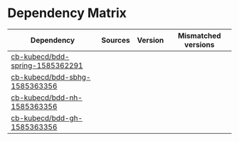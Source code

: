# Dependency Matrix

Dependency | Sources | Version | Mismatched versions
---------- | ------- | ------- | -------------------
[cb-kubecd/bdd-spring-1585362291](https://github.com/cb-kubecd/bdd-spring-1585362291.git) |  | []() | 
[cb-kubecd/bdd-sbhg-1585363356](https://github.com/cb-kubecd/bdd-sbhg-1585363356.git) |  | []() | 
[cb-kubecd/bdd-nh-1585363356](https://github.com/cb-kubecd/bdd-nh-1585363356.git) |  | []() | 
[cb-kubecd/bdd-gh-1585363356](https://github.com/cb-kubecd/bdd-gh-1585363356.git) |  | []() | 
